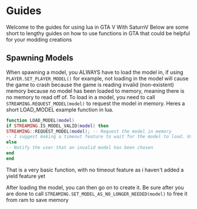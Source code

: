 # Guides
Welcome to the guides for using lua in GTA V With SaturnV
Below are some short to lengthy guides on how to use functions in GTA that could be helpful for your modding creations

## Spawning Models
When spawning a model, you ALWAYS have to load the model in, if using ```PLAYER.SET_PLAYER_MODEL()``` for example, not loading in the model will cause the game to crash because the game is reading invalid (non-existent) memory because no model has been loaded to memory, meaning there is no memory to read off of.
To load in a model, you need to call ```STREAMING.REQUEST_MODEL(model)``` to request the model in memory. Heres a short LOAD_MODEL example function in lua.
```lua
function LOAD_MODEL(model)
if STREAMING.IS_MODEL_VALID(model) then
STREAMING::REQUEST_MODEL(model); -- Request the model in memory
-- I suggest making a timeout feature to wait for the model to load. Usually it will only take a couple of milliseconds to load, it all depends on your PC
else
-- Notify the user that an invalid model has been chosen
end
end
```
That is a very basic function, with no timeout feature as i haven't added a yield feature yet

After loading the model, you can then go on to create it. Be sure after you are done to call ```STREAMING.SET_MODEL_AS_NO_LONGER_NEEDED(model)``` to free it from ram to save memory

